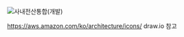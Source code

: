 ![사내전산통합(개발)](https://user-images.githubusercontent.com/38831314/139358616-b1d2c614-a36b-4aec-9b7d-828c10d800c0.png)

https://aws.amazon.com/ko/architecture/icons/  draw.io 참고
